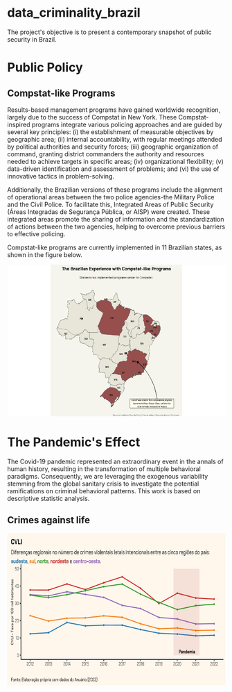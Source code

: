 # data_criminality_brazil

The project's objective is to present a contemporary snapshot of public security in Brazil.

# Public Policy

## Compstat-like Programs

Results-based management programs have gained worldwide recognition, largely due to the success of Compstat in New York. These Compstat-inspired programs integrate various policing approaches and are guided by several key principles: (i) the establishment of measurable objectives by geographic area; (ii) internal accountability, with regular meetings attended by political authorities and security forces; (iii) geographic organization of command, granting district commanders the authority and resources needed to achieve targets in specific areas; (iv) organizational flexibility; (v) data-driven identification and assessment of problems; and (vi) the use of innovative tactics in problem-solving.

Additionally, the Brazilian versions of these programs include the alignment of operational areas between the two police agencies-the Military Police and the Civil Police. To facilitate this, Integrated Areas of Public Security (Áreas Integradas de Segurança Pública, or AISP) were created. These integrated areas promote the sharing of information and the standardization of actions between the two agencies, helping to overcome previous barriers to effective policing.

Compstat-like programs are currently implemented in 11 Brazilian states, as shown in the figure below.

<img src="images/brazilian_compstat.jpeg" alt="Graph" width="600" height="350">


# The Pandemic's Effect

The Covid-19 pandemic represented an extraordinary event in the annals of human history, resulting in the transformation of multiple behavioral paradigms. Consequently, we are leveraging the exogenous variability stemming from the global sanitary crisis to investigate the potential ramifications on criminal behavioral patterns. This work is based on descriptive statistic analysis.

## Crimes against life


<img src="images/cvli_github.jpg" alt="Graph" width="600" height="350">
